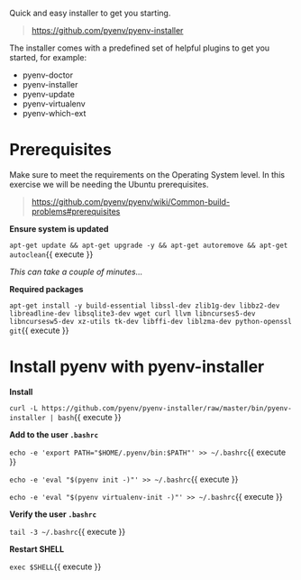 Quick and easy installer to get you starting.

> https://github.com/pyenv/pyenv-installer

The installer comes with a predefined set of helpful plugins to get you started, for example:

- pyenv-doctor
- pyenv-installer
- pyenv-update
- pyenv-virtualenv
- pyenv-which-ext

# Prerequisites

Make sure to meet the requirements on the Operating System level. In this exercise we will be needing the Ubuntu prerequisites.

> https://github.com/pyenv/pyenv/wiki/Common-build-problems#prerequisites

**Ensure system is updated**

`apt-get update && apt-get upgrade -y && apt-get autoremove && apt-get autoclean`{{ execute }}

_This can take a couple of minutes..._

**Required packages**

`apt-get install -y build-essential libssl-dev zlib1g-dev libbz2-dev libreadline-dev libsqlite3-dev wget curl llvm libncurses5-dev libncursesw5-dev xz-utils tk-dev libffi-dev liblzma-dev python-openssl git`{{ execute }}

# Install pyenv with pyenv-installer

**Install**

`curl -L https://github.com/pyenv/pyenv-installer/raw/master/bin/pyenv-installer | bash`{{ execute }}

**Add to the user `.bashrc`**

`echo -e 'export PATH="$HOME/.pyenv/bin:$PATH"' >> ~/.bashrc`{{ execute }}

`echo -e 'eval "$(pyenv init -)"' >> ~/.bashrc`{{ execute }}

`echo -e 'eval "$(pyenv virtualenv-init -)"' >> ~/.bashrc`{{ execute }}

**Verify the user `.bashrc`**

`tail -3 ~/.bashrc`{{ execute }}

**Restart SHELL**

`exec $SHELL`{{ execute }}


